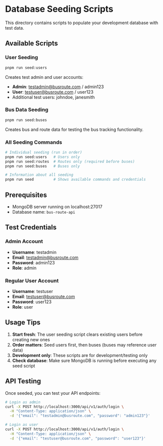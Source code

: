 # Database Seeding Scripts

This directory contains scripts to populate your development database with test data.

## Available Scripts

### User Seeding

```bash
pnpm run seed:users
```

Creates test admin and user accounts:

- **Admin**: testadmin@busroute.com / admin123
- **User**: testuser@busroute.com / user123
- Additional test users: johndoe, janesmith

### Bus Data Seeding

```bash
pnpm run seed:buses
```

Creates bus and route data for testing the bus tracking functionality.

### All Seeding Commands

```bash
# Individual seeding (run in order)
pnpm run seed:users   # Users only
pnpm run seed:routes  # Routes only (required before buses)
pnpm run seed:buses   # Buses only

# Information about all seeding
pnpm run seed         # Shows available commands and credentials
```

## Prerequisites

- MongoDB server running on localhost:27017
- Database name: `bus-route-api`

## Test Credentials

### Admin Account

- **Username**: testadmin
- **Email**: testadmin@busroute.com
- **Password**: admin123
- **Role**: admin

### Regular User Account

- **Username**: testuser
- **Email**: testuser@busroute.com
- **Password**: user123
- **Role**: user

## Usage Tips

1. **Start fresh**: The user seeding script clears existing users before creating new ones
2. **Order matters**: Seed users first, then buses (buses may reference user data)
3. **Development only**: These scripts are for development/testing only
4. **Check database**: Make sure MongoDB is running before executing any seed script

## API Testing

Once seeded, you can test your API endpoints:

```bash
# Login as admin
curl -X POST http://localhost:3000/api/v1/auth/login \
  -H "Content-Type: application/json" \
  -d '{"email": "testadmin@busroute.com", "password": "admin123"}'

# Login as user
curl -X POST http://localhost:3000/api/v1/auth/login \
  -H "Content-Type: application/json" \
  -d '{"email": "testuser@busroute.com", "password": "user123"}'
```
